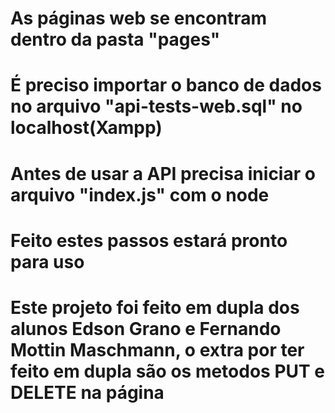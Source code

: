 # As páginas web se encontram dentro da pasta "pages"

# É preciso importar o banco de dados no arquivo "api-tests-web.sql" no localhost(Xampp)

# Antes de usar a API precisa iniciar o arquivo "index.js" com o node

# Feito estes passos estará pronto para uso

# Este projeto foi feito em dupla dos alunos Edson Grano e Fernando Mottin Maschmann, o extra por ter feito em dupla são os metodos PUT e DELETE na página
